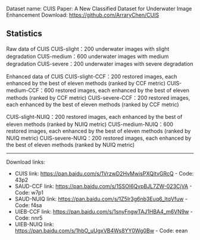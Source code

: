 Dataset name: CUIS
Paper: A New Classified Dataset for Underwater Image Enhancement
Download: https://github.com/ArraryChen/CUIS


Statistics
-----------
Raw data of CUIS
CUIS-slight：200 underwater images with slight degradation
CUIS-medium：600 underwater images with medium degradation
CUIS-severe：200 underwater images with severe degradation

Enhanced data of CUIS
CUIS-slight-CCF：200 restored images, each enhanced by the best of eleven methods (ranked by CCF metric)
CUIS-medium-CCF：600 restored images, each enhanced by the best of eleven methods (ranked by CCF metric)
CUIS-severe-CCF：200 restored images, each enhanced by the best of eleven methods (ranked by CCF metric)

CUIS-slight-NUIQ：200 restored images, each enhanced by the best of eleven methods (ranked by NUIQ metric)
CUIS-medium-NUIQ：600 restored images, each enhanced by the best of eleven methods (ranked by NUIQ metric)
CUIS-severe-NUIQ：200 restored images, each enhanced by the best of eleven methods (ranked by NUIQ metric)

--------------------------
Download links:

  - CUIS link: https://pan.baidu.com/s/1VrzwD2HvMwisPXQitvGRcQ - Code: 43p2
  - SAUD-CCF link: https://pan.baidu.com/s/1SSOl6QvpBJL7ZW-023CjVA - Code: w7p1
  - SAUD-NUIQ link: https://pan.baidu.com/s/1Z5lr3g6nb3Euq6_ltqVfuw - Code: f4sa
  - UIEB-CCF link: https://pan.baidu.com/s/1snyFngwTAJ1HBA4_m6VN9w - Code: nnr5
  - UIEB-NUIQ link: https://pan.baidu.com/s/1hbO_uUgxVB4Ws8YY0Wg0Bw - Code: eean
